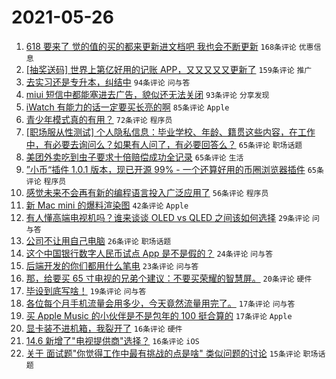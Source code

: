 # 2021-05-26

1. [618 要来了 觉的值的买的都来更新进文档吧 我也会不断更新](https://www.v2ex.com/t/779230) `168条评论` `优惠信息`
1. [[抽奖送码] 世界上第亿好用的记账 APP，又又又又又更新了](https://www.v2ex.com/t/779316) `159条评论` `推广`
1. [去实习还是专升本，纠结中](https://www.v2ex.com/t/779282) `94条评论` `问与答`
1. [miui 短信中都能塞进去广告，貌似还无法关闭](https://www.v2ex.com/t/779241) `93条评论` `分享发现`
1. [iWatch 有能力的话一定要买长亮的啊](https://www.v2ex.com/t/779225) `85条评论` `Apple`
1. [青少年模式真的有用？](https://www.v2ex.com/t/779330) `72条评论` `程序员`
1. [[职场服从性测试] 个人隐私信息：毕业学校、年龄、籍贯这些内容，在工作中，有必要去询问么？如果有人问了，有必要回答么？](https://www.v2ex.com/t/779300) `65条评论` `职场话题`
1. [美团外卖吃到虫子要求十倍赔偿成功全记录](https://www.v2ex.com/t/779233) `65条评论` `生活`
1. [”小币“插件 1.0.1 版本，现已开源 99% - 一个还算好用的币圈浏览器插件](https://www.v2ex.com/t/779238) `65条评论` `程序员`
1. [感觉未来不会再有新的编程语言投入广泛应用了](https://www.v2ex.com/t/779322) `56条评论` `程序员`
1. [新 Mac mini 的爆料渲染图](https://www.v2ex.com/t/779218) `42条评论` `Apple`
1. [有人懂高端电视机吗？谁来谈谈 OLED vs QLED 之间该如何选择](https://www.v2ex.com/t/779285) `29条评论` `问与答`
1. [公司不让用自己电脑](https://www.v2ex.com/t/779369) `26条评论` `职场话题`
1. [这个中国银行数字人民币试点 App 是不是假的？](https://www.v2ex.com/t/779336) `24条评论` `问与答`
1. [后端开发的你们都用什么笔电](https://www.v2ex.com/t/779375) `23条评论` `问与答`
1. [那，给要买 65 寸电视的兄弟个建议：不要买荣耀的智慧屏。](https://www.v2ex.com/t/779329) `20条评论` `硬件`
1. [毕设到底写啥！](https://www.v2ex.com/t/779402) `19条评论` `问与答`
1. [各位每个月手机流量会用多少，今天竟然流量用完了。](https://www.v2ex.com/t/779338) `17条评论` `问与答`
1. [买 Apple Music 的小伙伴是不是包年的 100 挺合算的](https://www.v2ex.com/t/779226) `17条评论` `Apple`
1. [显卡装不进机箱，我裂开了](https://www.v2ex.com/t/779452) `16条评论` `硬件`
1. [14.6 新增了"电视提供商"选择？](https://www.v2ex.com/t/779309) `16条评论` `iOS`
1. [关于 面试题"你觉得工作中最有挑战的点是啥" 类似问题的讨论](https://www.v2ex.com/t/779435) `15条评论` `职场话题`
